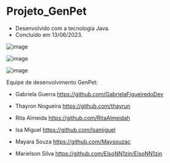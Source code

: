 # Projeto_GenPet

- Desenvolvido com a tecnologia Java.
- Concluído em 13/06/2023.

![image](https://github.com/RitaAlmeidah/Projeto_GenPet/assets/133229401/df2b5c22-7af8-4a87-871b-773bcd52fd0f)


![image](https://github.com/RitaAlmeidah/Projeto_GenPet/assets/133229401/6830f22b-c80e-41a2-bbf2-ca286d1d5beb)


![image](https://github.com/RitaAlmeidah/Projeto_GenPet/assets/133229401/54a415a4-2fbc-44d2-89b6-c13f06e73ffe)



Equipe de desenvolvimento GenPet: 

- Gabriela Guerra https://github.com/GabrielaFigueiredoDev
  
- Thayron Nogueira https://github.com/thayrun
  
- Rita Almeida https://github.com/RitaAlmeidah
  
- Isa Miguel https://github.com/Isamiguel
  
- Mayara Souza https://github.com/Maysouzac
  
- Marielson Silva https://github.com/ElsoNN1zin/ElsoNN1zin








